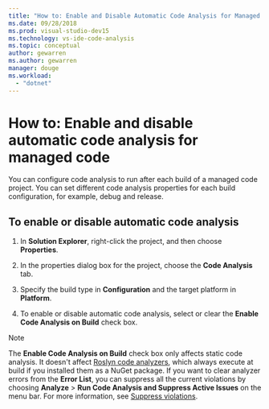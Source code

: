 ```yaml
---
title: "How to: Enable and Disable Automatic Code Analysis for Managed Code"
ms.date: 09/28/2018
ms.prod: visual-studio-dev15
ms.technology: vs-ide-code-analysis
ms.topic: conceptual
author: gewarren
ms.author: gewarren
manager: douge
ms.workload:
  - "dotnet"
---
```

# How to: Enable and disable automatic code analysis for managed code

You can configure code analysis to run after each build of a managed code project. You can set different code analysis properties for each build configuration, for example, debug and release.

## To enable or disable automatic code analysis

1. In **Solution Explorer**, right-click the project, and then choose **Properties**.

1. In the properties dialog box for the project, choose the **Code Analysis** tab.

1. Specify the build type in **Configuration** and the target platform in **Platform**.

1. To enable or disable automatic code analysis, select or clear the **Enable Code Analysis on Build** check box.

> [!NOTE]
> The **Enable Code Analysis on Build** check box only affects static code analysis. It doesn't affect [Roslyn code analyzers](roslyn-analyzers-overview.md), which always execute at build if you installed them as a NuGet package. If you want to clear analyzer errors from the **Error List**, you can suppress all the current violations by choosing **Analyze** > **Run Code Analysis and Suppress Active Issues** on the menu bar. For more information, see [Suppress violations](use-roslyn-analyzers.md#suppress-violations).

